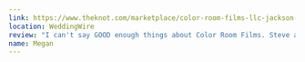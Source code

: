 ```yaml
---
link: https://www.theknot.com/marketplace/color-room-films-llc-jackson-nj-963435
location: WeddingWire
review: "I can't say GOOD enough things about Color Room Films. Steve and Jane are two of the most amazing people. They make a great team and we couldn't have asked for a better team to capture our wedding. We can't thank Steve and Jane enough for capturing our love on our wedding and for creating a forever memory that we will have to show our children one day!"
name: Megan
---
```

